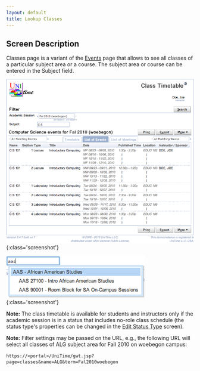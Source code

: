```yaml
---
layout: default
title: Lookup Classes
---
```



## Screen Description

Classes page is a variant of the [Events](events) page that allows to see all classes of a particular subject area or a course. The subject area or course can be entered in the Subject field.


![Lookup Classes](images/lookup-classes-1.png){:class='screenshot'}

![Lookup Classes](images/lookup-classes-2.png){:class='screenshot'}

**Note:** The class timetable is available for students and instructors only if the academic session is in a status that includes no-role class schedule (the status type's properties can be changed in the [Edit Status Type](edit-status-type) screen).

**Note:** Filter settings may be passed on the URL, e.g., the following URL will select all classes of ALG subject area for Fall 2010 on woebegon campus:
```
https://<portal>/UniTime/gwt.jsp?page=classes&name=ALG&term=Fal2010woebegon
```
